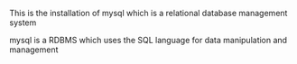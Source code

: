 This is the installation of mysql which is a relational database management system

mysql is a RDBMS which uses the SQL language for data manipulation and management
